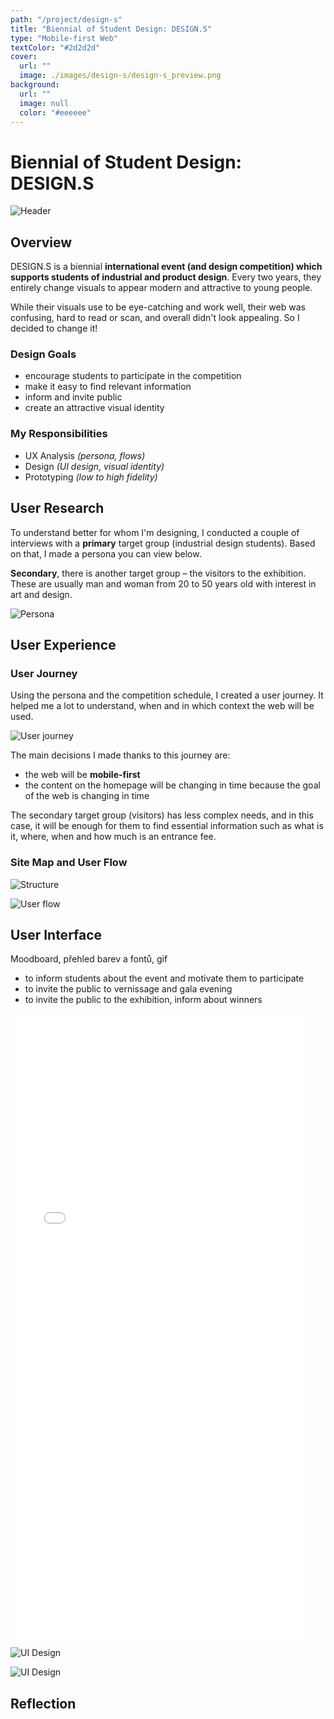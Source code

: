 ```yaml
---
path: "/project/design-s"
title: "Biennial of Student Design: DESIGN.S"
type: "Mobile-first Web"
textColor: "#2d2d2d"
cover:
  url: ""
  image: ./images/design-s/design-s_preview.png
background:
  url: ""
  image: null
  color: "#eeeeee"
---
```


# Biennial of Student Design: DESIGN.S

<full-width color="#dddddd">

  ![Header](./images/design-s/design-s_header.jpg)

</full-width>

## Overview

DESIGN.S is a biennial <b>international event (and design competition) which supports students of industrial and product design</b>. Every two years, they entirely change visuals to appear modern and attractive to young people.

While their visuals use to be eye-catching and work well, their web was confusing, hard to read or scan, and overall didn't look appealing. So I decided to change it!

### Design Goals
* encourage students to participate in the competition
* make it easy to find relevant information
* inform and invite public
* create an attractive visual identity

### My Responsibilities
* UX Analysis _(persona, flows)_
* Design _(UI design, visual identity)_
* Prototyping _(low to high fidelity)_

## User Research
To understand better for whom I'm designing, I conducted a couple of interviews with a <b>primary</b> target group (industrial design students). Based on that, I made a persona you can view below.

<b>Secondary</b>, there is another target group – the visitors to the exhibition. These are usually man and woman from 20 to 50 years old with interest in art and design.

![Persona](./images/design-s/persona.png)

## User Experience

### User Journey
Using the persona and the competition schedule, I created a user journey. It helped me a lot to understand, when and in which context the web will be used.

![User journey](./images/design-s/userjourney.png)

The main decisions I made thanks to this journey are:

* the web will be <b>mobile-first</b>
* the content on the homepage will be changing in time because the goal of the web is changing in time

The secondary target group (visitors) has less complex needs, and in this case, it will be enough for them to find essential information such as what is it, where, when and how much is an entrance fee.

### Site Map and User Flow

![Structure](./images/design-s/structure.jpg)

<full-width color="#212224">

![User flow](./images/design-s/userflow.jpg)

</full-width>

## User Interface

Moodboard, přehled barev a fontů, gif
* to inform students about the event and motivate them to participate
* to invite the public to vernissage and gala evening
* to invite the public to the exhibition, inform about winners

<iframe class="iframe_mobile" width="476" height="1000" src="//invis.io/BVQOF9V4FM9" frameborder="0"></iframe>

![UI Design](./images/design-s/design-s_main2.png)

![UI Design](./images/design-s/design-s_hf_3.png)

## Reflection
